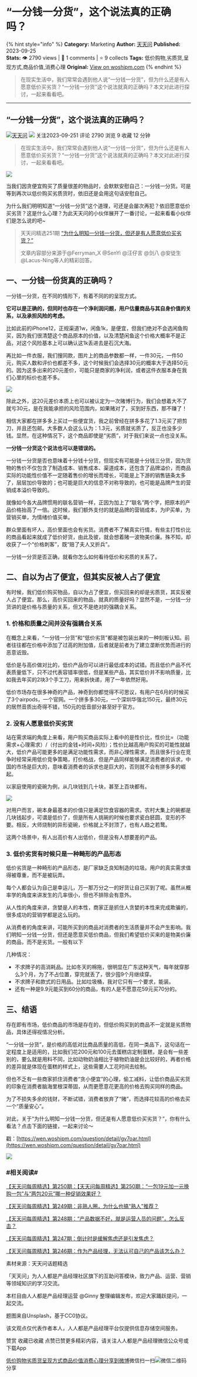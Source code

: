 # “一分钱一分货”，这个说法真的正确吗？
{% hint style="info" %}
**Category:** Marketing
**Author:** [天天问](https://www.woshipm.com/u/113039)
**Published:** 2023-09-25  
**Stats:** 👁️ 2790 views | 💬 1 comments | ⭐ 9 collects
**Tags:** 低价购物,劣质货,呈现方式,商品价值,消费心理
**Original:** [View on woshipm.com](https://www.woshipm.com/marketing/5909562.html)
{% endhint %}
> 在现实生活中，我们常常会遇到他人说“一分钱一分货”，但为什么还是有人愿意低价买劣货？“一分钱一分货”这个说法就真的正确吗？本文对此进行探讨，一起来看看吧。

---

## “一分钱一分货”，这个说法真的正确吗？

[![](https://image.woshipm.com/wp-files/2016/08/头像-11.png!/both/72x72)](https://www.woshipm.com/u/113039)[天天问](https://www.woshipm.com/u/113039) ![](https://static.woshipm.com/tag/1125_1@2x.png) 关注2023-09-251 评论 2790 浏览 9 收藏 12 分钟

> 在现实生活中，我们常常会遇到他人说“一分钱一分货”，但为什么还是有人愿意低价买劣货？“一分钱一分货”这个说法就真的正确吗？本文对此进行探讨，一起来看看吧。

![](https://image.woshipm.com/2023/05/06/2768963e-ec01-11ed-bbb6-00163e0b5ff3.jpg)

当我们因贪便宜购买了质量很差的物品时，会默默安慰自己：一分钱一分货。可是等到再次以低价购买劣质货时，依旧还是会用这句话安慰自己。

为什么我们明明知道“一分钱一分货”这个道理，可还是会屡次再犯？依旧愿意低价买劣货？这是什么心理？为此天天问的小伙伴展开了一番讨论，一起来看看小伙伴们是怎么说的吧~

> 天天问精选251期 [“为什么明知一分钱一分货，但还是有人愿意低价买劣货？”](https://wen.woshipm.com/question/detail/gv7oar.html)
> 
> 文章内容部分来源于@Ferryman\_X @SenYi @汪仔言 @剑八 @安徒生@Lacus-Ning等人的精彩回答。

## 一、一分钱一份货真的正确吗？

一分钱一分货，在不同的情形下，有着不同的的呈现方式。

**它可以是正确的，但同时也存在一个净利润问题，用户估量商品与其自身价值的关系，以及承担风险的考虑。**

比如此前的iPhone12，正规渠道1w，闲鱼1k，是便宜，但我们绝对不会选闲鱼购买，因为我们很清楚这个商品原本的价值，以及清楚闲鱼这个价格大概率不是正品，对这个风险基本上可以确认这1k丢进去是石沉大海。

再比如一件衣服，我们搜同款，图片上的商品参数都一样，一件30元，一件50元，购买人数和评价也都差不多，这个时候我们会选择30元的概率大于选择50元的。因为这多出来的20元差价，可能只是商家的净利润，或者这件衣服本身在我们心里的标价也差不多。

![](https://image.woshipm.com/wp-files/2023/09/nCrfe3i9vIg1E8OdeBcH.png)

除此之外，这20元差价本质上也可以被认定为一次赌博行为，我们会想着大不了就亏30元，是在我能承担的风险范围内，如果赌对了，买到好东西，那不赚了！

相信大家都在拼多多上买过一些便宜货，我之前曾经在拼多多花了1.3元买了把剪刀，并且还包邮。大多数人会这么认为：1.3元，劣质就劣质了，反正也没多少钱。显然，在这种情况下，这个商品即使是“劣质”，对于我们来说一点也没关系。

**一分钱一分货这个说法也可以是错误的。**

一分钱一分货是否也意味着十分钱十分货，但现实有可能是十分钱三分货，因为货物的售价不仅包含了制造成本、销售成本、渠道成本，还包含了品牌溢价，而商品实际的功能性价值不一定随着售价的增长而增长，可能是上下游的销售链条太多了，层层加价导致的；也可能是巨大的信息不对称导致的，也可能是品牌产生的营销成本溢价导致的。

就像如今各大品牌惯用的联名营销一样，正因为加上了“联名”两个字，把原本的产品价格抬高了一倍。这时候，我们额外支付的就是品牌的营销成本，为IP买单，为营销买单，为情绪价值买单。

群众里面有坏人，高价里面也会有劣货。消费者不了解真实行情，有些主打性价比的商品看起来就成了低价好货，由此及彼，就会想着赌一波物美价廉。殊不知，却收获了一个“价格刺客”，既“赔了夫人又折兵”。

一分钱一分货是否正确，就看你怎么如何看待低价和劣质的关系了。

## 二、自以为占了便宜，但其实反被人占了便宜

有时候，我们低价购买物品，自以为占了便宜，但买回来的却是劣质货，其实反被人占了便宜。那么，高价买回来的物品，就真的质量好吗？显然不是，一分钱一分货讲的是价格与质量的关系，但又不是绝对的强耦合关系。

### 1\. 价格和质量之间并没有强耦合关系

在概念上来看，“一分钱一分货”和“低价劣货”都是被包装出来的一种刻板认知。前者往往都在价格中添加了过高的附加值，后者就是前者为了建立垄断优势而进行的恶意诋毁。

低价是与高价做对比的，低价产品你可以进行最低成本的试错。而且低价产品不代表质量低下，只不过代表容错率很低，但是某些产品，其实低价并不影响质量，比如我去年买的2块3个手工刀，用来拆快递，用了一年依然好用。

低价市场存在很多神奇的产品，神奇到你都觉得不可思议，有用户在6月的时候买了3个airpods，一个官网。一个拼多多30元，一个深圳华强北150元，最终30元的居然音质出奇得不错，150元的低音部分甚至好于官方。

### 2\. 没有人愿意低价买劣货

站在需求端的角度上来看，用户购买商品实际上看中的是性价比，性价比=（功能需求+心理需求）/（付出的金钱+时间+风险）；性价比越高用户购买的可能性就越大，低价产品可能更多的是满足功能性需求，而非心理性需求，而且很多行业在竞争时经常采用低价竞争策略，打价格战，但是产品同样能够满足消费者的诉求，中国的市场是巨大的，意味着消费者的诉求也是巨大的，否则就不会有拼多多的崛起。

以家庭使用的瓷碗为例，从几块钱到几十块，甚至上百块都有。

![](https://image.woshipm.com/wp-files/2023/09/HxFNYsg1BnxIwTUlpB6G.png)

对用户而言，碗本身最基本的价值只是满足饮食容器的需求。农村大集上的碗都是几块钱起步，可谓是低价了，但是所有人挑碗的时候也要求瓷白胚圆，变形的不要。相反，大师烧制的异形瓷碗，价格就上不封顶了，也有人趋之若鹜。

这两个场景中，有人出高价有人出低价，但是没有人想要差的产品。

### 3\. 低价劣货有时候只是一种畸形的产品形态

低价劣货是一种畸形的产品形态，是厂家缺乏良知制造的垃圾。用户的真实需求值得被尊重，而不是被玩弄。

每个人都会认为自己是幸运儿，万一那万分之一的好货让自己买到了呢。虽然从概率学的角度来讲发生的几率很小，但也不排除会有意外。

从人性的角度来讲，贪婪是人的本性，商家正是抓住人贪婪的本性来完成欺骗的，很多成功的营销学都是这么玩的。

从消费者的角度来讲，可能所买到的商品对消费者的生活质量并不会产生影响。我们明知一分钱一分货，但还是愿意买低价商品，但我们希望低价买来的是物美价廉的商品，而不是劣货。一般有以下

几种情况：

*   不求牌子的高消耗品。比如冬天的棉拖，很明显在广东这种天气，每年就穿那么3个月，为了不占位置，穿完就丢了，很少囤9个月继续穿。
*   不求牌子和款式的日用品。比如垃圾桶，我对它只有一个要求，能装。
*   还有一种是9.9元能买到60分的商品，有的人是不愿意花59元买70分的。

## 三、结语

存在即有市场，低价商品的市场是存在的，但低价购买到的商品不一定就是劣质物品，具体还得视情况分析。

“一分钱一分货”，是价格的高低对比商品质量的高低，在同一类品下，这句话在一定程度上是适用的，比如我们花200元和100元去蛋糕店定制蛋糕，是会有一些差别的，要么就是用料不同，比如动物奶油相比于植物奶油是会比较好的，再者价格的差异就是体现在蛋糕的样式上，这些需要人工花时间去绘制。

但也不乏有一些商家抓住消费者“贪小便宜”的心理，偷工减料，让低价商品买劣货的印象在消费者脑海里根深蒂固，从而更愿意花更高的价格去购买同样的商品。

为了不损失多余的钱财，不断试错，消费者放弃了“赌”，而选择花较高的价格去买一个“质量安心”。

对此，关于“为什么明知一分钱一分货，但还是有人愿意低价买劣货？”，你有什么看法？点击下面的链接，一起来讨论～

戳：[https://wen.woshipm.com/question/detail/gv7oar.html](https://wen.woshipm.com/question/detail/gv7oar.html)

![](https://image.woshipm.com/wp-files/2023/09/yL3mWZhazqNSNzDFNICM.jpg)

### #相关阅读#

[【天天问每周精选】第250期：](https://api.woshipm.com/it/5883664.html)[【天天问每周精选】第250期：“一包19元加一元换购一包”与“两包20元”哪一种促销效果好？](https://www.woshipm.com/marketing/5904649.html)

[【天天问每周精选】第249期：非熟人圈，为什么也搞“熟人”推荐？](https://www.woshipm.com/it/5900868.html?channel=ADS-C1-10371)

[【天天问每周精选】第248期：“产品数据不好，就是运营人员的问题”，怎么反击？](https://www.woshipm.com/operate/5896166.html)

[【天天问每周精选】第247期：倒计时是缓解焦虑还是引发焦虑？](https://www.woshipm.com/pd/5892456.html)

[【天天问每周精选】第246期：作为产品经理，无法认可自己的产品该怎么办？](https://www.woshipm.com/zhichang/5888412.html)

素材来源：天天问话题精选

「天天问」为人人都是产品经理社区旗下的互助问答模块，致力产品、运营、营销等领域知识的学习交流。

本栏目由人人都是产品经理运营 @Ginny 整理编辑发布，欢迎大家踊跃提问，一起交流。

题图来自Unsplash，基于CC0协议。

该文观点仅代表作者本人，人人都是产品经理平台仅提供信息存储空间服务。

赞赏 收藏已收藏 点赞已赞更多精彩内容，请关注人人都是产品经理微信公众号或下载App

[低价购物](https://www.woshipm.com/tag/%e4%bd%8e%e4%bb%b7%e8%b4%ad%e7%89%a9)[劣质货](https://www.woshipm.com/tag/%e5%8a%a3%e8%b4%a8%e8%b4%a7)[呈现方式](https://www.woshipm.com/tag/%e5%91%88%e7%8e%b0%e6%96%b9%e5%bc%8f)[商品价值](https://www.woshipm.com/tag/%e5%95%86%e5%93%81%e4%bb%b7%e5%80%bc)[消费心理](https://www.woshipm.com/tag/%e6%b6%88%e8%b4%b9%e5%bf%83%e7%90%86)[分享到微博](https://service.weibo.com/share/share.php?appkey=2775287854&title=“一分钱一分货”，这个说法真的正确吗？&url=https://www.woshipm.com/marketing/5909562.html&pic=https://image.woshipm.com/2023/05/06/2768963e-ec01-11ed-bbb6-00163e0b5ff3.jpg)微信扫一扫![微信二维码](https://api.pwmqr.com/qrcode/create/?url=https://www.woshipm.com/marketing/5909562.html)分享